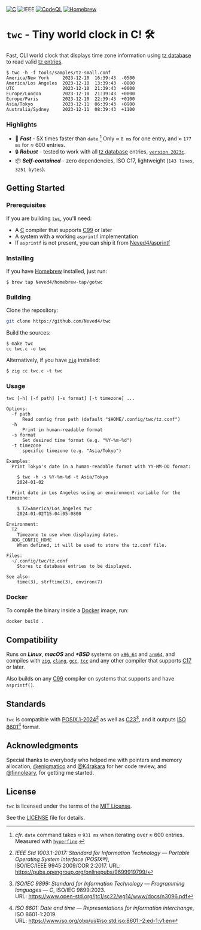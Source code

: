 [![C](https://img.shields.io/badge/ISO_C17-A8B9CC?logo=c&logoColor=fff)][C17]
![IEEE](https://img.shields.io/badge/POSIX.1&#8209;2017-00629B?logo=ieee&logoColor=fff)
[![CodeQL](https://github.com/github/docs/actions/workflows/codeql.yml/badge.svg)](https://github.com/Neved4/twc/actions/workflows/codeql.yml)
[![Homebrew](https://img.shields.io/badge/Homebrew-tap-2AAB47?logo=homebrew&logoColor=959DA5&labelColor=2B3137)](https://github.com/Neved4/homebrew-tap/blob/main/Formula/gotwc.rb)

# `twc` - Tiny world clock in C! 🛠️

Fast, CLI world clock that displays time zone information using
[tz database] to read valid [tz entries].

```console
$ twc -h -f tools/samples/tz-small.conf
America/New York     2023-12-10  16:39:43  -0500
America/Los Angeles  2023-12-10  13:39:43  -0800
UTC                  2023-12-10  21:39:43  +0000
Europe/London        2023-12-10  21:39:43  +0000
Europe/Paris         2023-12-10  22:39:43  +0100
Asia/Tokyo           2023-12-11  06:39:43  +0900
Australia/Sydney     2023-12-11  08:39:43  +1100
```

### Highlights

- 🚀 _**Fast**_ - 5X times faster than `date`.[^1] Only ≈ `8 ms` for one
  entry, and ≈ `177 ms` for ≈ 600 entries.
- 🔒 _**Robust**_ - tested to work with all [tz database] entries,
  [`version 2023c`].
- 📦 _**Self-contained**_ - zero dependencies, ISO C17,
  lightweight (`143 lines`, `3251 bytes`).

## Getting Started

### Prerequisites

If you are building [`twc`], you'll need:

- A [C] compiler that supports [C99] or later
- A system with a working `asprintf` implementation
- If `asprintf` is not present, you can ship it from [Neved4/asprintf]

### Installing

If you have [Homebrew] installed, just run:
```console
$ brew tap Neved4/homebrew-tap/gotwc
```

### Building

Clone the repository:

```sh
git clone https://github.com/Neved4/twc
```

Build the sources:

```console
$ make twc
cc twc.c -o twc
```

Alternatively, if you have [`zig`] installed:
```console
$ zig cc twc.c -t twc
```

### Usage

```
twc [-h] [-f path] [-s format] [-t timezone] ...

Options:
  -f path
      Read config from path (default "$HOME/.config/twc/tz.conf")
  -h
      Print in human-readable format
  -s format
      Set desired time format (e.g. "%Y-%m-%d")
  -t timezone
      specific timezone (e.g. "Asia/Tokyo")

Examples:
  Print Tokyo's date in a human-readable format with YY-MM-DD format:

    $ twc -h -s %Y-%m-%d -t Asia/Tokyo
    2024-01-02
  
  Print date in Los Angeles using an environment variable for the timezone:
  
    $ TZ=America/Los_Angeles twc
    2024-01-02T15:04:05-0800

Environment:
  TZ
    Timezone to use when displaying dates.
  XDG_CONFIG_HOME
    When defined, it will be used to store the tz.conf file.

Files:
  ~/.config/twc/tz.conf
    Stores tz database entries to be displayed.

See also:
    time(3), strftime(3), environ(7)
```

### Docker

To compile the binary inside a [Docker] image, run:
```sh
docker build .
```

## Compatibility

Runs on _**Linux**_, _**macOS**_ and _**\*BSD**_ systems on [`x86_64`] and
[`arm64`], and compiles with [`zig`], [`clang`], [`gcc`], [`tcc`] and any other
compiler that supports [C17] or later.

Also builds on any [C99] compiler on systems that supports and have
`asprintf()`.

## Standards

`twc` is compatible with [POSIX.1-2024][][^2] as well as [C23][][^3], and
it outputs [ISO 8601][][^4] format.

## Acknowledgments

Special thanks to everybody who helped me with pointers and memory
allocation, [@enigmatico](https://gitlab.com/enigmatico) and
[@K4rakara](https://github.com/K4rakara/) for her code review, and
[@finnoleary](https://github.com/finnoleary), for getting me started.

## License

`twc` is licensed under the terms of the [MIT License].

See the [LICENSE](LICENSE) file for details.

[Neved4/asprintf]: https://github.com/Neved4/asprintf
[`twc`]: https://github.com/Neved4/twc
[`hyperfine`]: https://github.com/sharkdp/hyperfine
[`arm64`]: https://en.wikipedia.org/wiki/AArch64
[`x86_64`]: https://en.wikipedia.org/wiki/X86-64
[`clang`]: https://clang.llvm.org/
[`gcc`]: https://gcc.gnu.org/
[`tcc`]: https://bellard.org/tcc/
[`zig`]: https://ziglang.org/
[MIT License]: https://opensource.org/license/mit/
[C]: https://en.wikipedia.org/wiki/C_(programming_language)
[C99]: https://www.open-std.org/jtc1/sc22/wg14/www/docs/n1256.pdf
[C17]: https://www.open-std.org/jtc1/sc22/wg14/www/docs/n2310.pdf
[C23]: https://www.open-std.org/jtc1/sc22/wg14/www/docs/n3220.pdf
[POSIX.1-2024]: https://pubs.opengroup.org/onlinepubs/9799919799/
[ISO 8601]: https://www.iso.org/obp/ui/#iso:std:iso:8601:-2:ed-1:v1:en
[tz database]: https://en.wikipedia.org/wiki/Tz_database
[tz entries]: https://en.wikipedia.org/wiki/List_of_tz_database_time_zones
[`version 2023c`]: https://www.iana.org/time-zones
[Docker]: https://www.docker.com/
[Homebrew]: https://brew.sh/

[^1]: _cfr._ `date` command takes ≈ `931 ms` when iterating over ≈ 600
    entries. Measured with [`hyperfine`].
[^2]: _IEEE Std 1003.1-2017: Standard for Information Technology
    — Portable Operating System Interface (POSIX®)_, \
    ISO/IEC/IEEE 9945:2009/COR 2:2017. URL: https://pubs.opengroup.org/onlinepubs/9699919799/
[^3]: _ISO/IEC 9899: Standard for Information Technology
    — Programming languages — C_, ISO/IEC 9899:2023. \
    URL: https://www.open-std.org/jtc1/sc22/wg14/www/docs/n3096.pdf
[^4]: _ISO 8601: Date and time — Representations for information interchange_, ISO 8601-1:2019. \
    URL: https://www.iso.org/obp/ui/#iso:std:iso:8601:-2:ed-1:v1:en
